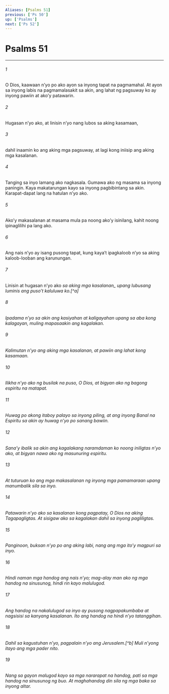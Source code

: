 ```yaml
---
Aliases: [Psalms 51]
previous: ['Ps 50']
up: ['Psalms']
next: ['Ps 52']
---
```

# Psalms 51

***






















###### 1 










O Dios, kaawaan nʼyo po ako ayon sa inyong tapat na pagmamahal. At ayon sa inyong labis na pagmamalasakit sa akin, ang lahat ng pagsuway ko ay inyong pawiin at akoʼy patawarin. 





















###### 2 










Hugasan nʼyo ako, at linisin nʼyo nang lubos sa aking kasamaan, 





















###### 3 










dahil inaamin ko ang aking mga pagsuway, at lagi kong iniisip ang aking mga kasalanan. 





















###### 4 










Tanging sa inyo lamang ako nagkasala. Gumawa ako ng masama sa inyong paningin. Kaya makatarungan kayo sa inyong pagbibintang sa akin. Karapat-dapat lang na hatulan nʼyo ako. 





















###### 5 










Akoʼy makasalanan at masama mula pa noong akoʼy isinilang, kahit noong ipinaglilihi pa lang ako. 





















###### 6 










Ang nais nʼyo ay isang pusong tapat, kung kayaʼt ipagkaloob nʼyo sa aking kaloob-looban ang karunungan. 





















###### 7 










Linisin at hugasan nʼyo ako <i class="trans-change">sa aking mga kasalanan_ upang lubusang luminis ang pusoʼt kaluluwa ko.[^a] 





















###### 8 










Ipadama nʼyo sa akin ang kasiyahan at kaligayahan upang sa aba kong kalagayan, muling mapasaakin ang kagalakan. 





















###### 9 










Kalimutan nʼyo ang aking mga kasalanan, at pawiin ang lahat kong kasamaan. 





















###### 10 










Ilikha nʼyo ako ng busilak na puso, O Dios, at bigyan ako ng bagong espiritu na matapat. 





















###### 11 










Huwag po akong itaboy palayo sa inyong piling, at ang inyong Banal na Espiritu sa akin ay huwag nʼyo po sanang bawiin. 





















###### 12 










Sanaʼy ibalik sa akin ang kagalakang naramdaman ko noong iniligtas nʼyo ako, at bigyan nawa ako ng masunuring espiritu. 





















###### 13 










At tuturuan ko ang mga makasalanan ng inyong mga pamamaraan upang manumbalik sila sa inyo. 





















###### 14 










Patawarin nʼyo ako sa kasalanan kong pagpatay, O Dios na aking Tagapagligtas. At sisigaw ako sa kagalakan dahil sa inyong pagliligtas. 





















###### 15 










Panginoon, buksan nʼyo po ang aking labi, nang ang mga itoʼy magpuri sa inyo. 





















###### 16 










Hindi naman mga handog ang nais nʼyo; mag-alay man ako ng mga handog na sinusunog, hindi rin kayo malulugod. 





















###### 17 










Ang handog na nakalulugod sa inyo ay pusong nagpapakumbaba at nagsisisi sa kanyang kasalanan. Ito ang handog na hindi nʼyo tatanggihan. 





















###### 18 










Dahil sa kagustuhan nʼyo, pagpalain nʼyo ang Jerusalem.[^b] Muli nʼyong itayo ang mga pader nito. 





















###### 19 










Nang sa gayon malugod kayo sa mga nararapat na handog, pati sa mga handog na sinusunog ng buo. At maghahandog din sila ng mga baka sa inyong altar.
